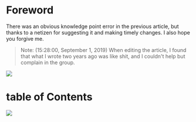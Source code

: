 # Foreword #

There was an obvious knowledge point error in the previous article, but thanks to a netizen for suggesting it and making timely changes. I also hope you forgive me.

>Note: (15:28:00, September 1, 2019) When editing the article, I found that what I wrote two years ago was like shit, and I couldn't help but complain in the group.

![](http://twowaterimage.oss-cn-beijing.aliyuncs.com/2019-09-01-072923.png)


# table of Contents #


![](http://twowaterimage.oss-cn-beijing.aliyuncs.com/2019-09-01-Dict%20%E5%92%8C%20Set.png)


